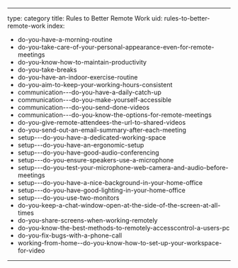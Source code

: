 
---
type: category
title: Rules to Better Remote Work
uid: rules-to-better-remote-work
index:
 - do-you-have-a-morning-routine
 - do-you-take-care-of-your-personal-appearance-even-for-remote-meetings
 - do-you-know-how-to-maintain-productivity
 - do-you-take-breaks
 - do-you-have-an-indoor-exercise-routine
 - do-you-aim-to-keep-your-working-hours-consistent
 - communication---do-you-have-a-daily-catch-up
 - communication---do-you-make-yourself-accessible
 - communication---do-you-send-done-videos
 - communication---do-you-know-the-options-for-remote-meetings
 - do-you-give-remote-attendees-the-url-to-shared-videos
 - do-you-send-out-an-email-summary-after-each-meeting
 - setup---do-you-have-a-dedicated-working-space
 - setup---do-you-have-an-ergonomic-setup
 - setup---do-you-have-good-audio-conferencing
 - setup---do-you-ensure-speakers-use-a-microphone
 - setup---do-you-test-your-microphone-web-camera-and-audio-before-meetings
 - setup---do-you-have-a-nice-background-in-your-home-office
 - setup---do-you-have-good-lighting-in-your-home-office
 - setup---do-you-use-two-monitors
 - do-you-keep-a-chat-window-open-at-the-side-of-the-screen-at-all-times
 - do-you-share-screens-when-working-remotely
 - do-you-know-the-best-methods-to-remotely-accesscontrol-a-users-pc
 - do-you-fix-bugs-with-a-phone-call
 - working-from-home--do-you-know-how-to-set-up-your-workspace-for-video
---



